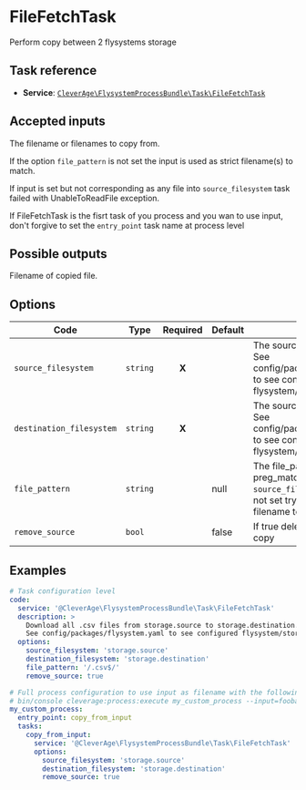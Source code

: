 FileFetchTask
========

Perform copy between 2 flysystems storage

Task reference
--------------

* **Service**: [`CleverAge\FlysystemProcessBundle\Task\FileFetchTask`](../src/Task/RemoveFileTask.php)

Accepted inputs
---------------

The filename or filenames to copy from.

If the option `file_pattern` is not set the input is used as strict filename(s) to match.

If input is set but not corresponding as any file into `source_filesystem` task failed with UnableToReadFile exception.

If FileFetchTask is the fisrt task of you process and you wan to use input, don't forgive to set the `entry_point` task name at process level

Possible outputs
----------------

Filename of copied file.

Options
-------

| Code | Type |      Required      | Default | Description                                                                                                                                   |
| ---- |------|:------------------:|-|-----------------------------------------------------------------------------------------------------------------------------------------------|
| `source_filesystem` | `string` |**X**|| The source flysystem/storage.<br/>See config/packages/flysystem.yaml to see configured flysystem/storages.                                        |
| `destination_filesystem` | `string` |**X**|| The source flysystem/storage.<br/>See config/packages/flysystem.yaml to see configured flysystem/storages.                                                                                                               |
| `file_pattern` | `string` || null | The file_parttern used in preg_match to match into `source_filesystem` list of files. If not set try to use input as strict filename to match |
| `remove_source`|`bool`|| false | If true delete source file after copy                                                                                                         |


Examples
--------

```yaml
# Task configuration level
code:
  service: '@CleverAge\FlysystemProcessBundle\Task\FileFetchTask'
  description: >
    Download all .csv files from storage.source to storage.destination.
    See config/packages/flysystem.yaml to see configured flysystem/storages.
  options:
    source_filesystem: 'storage.source'
    destination_filesystem: 'storage.destination'
    file_pattern: '/.csv$/'
    remove_source: true
```

```yaml
# Full process configuration to use input as filename with the following call
# bin/console cleverage:process:execute my_custom_process --input=foobar.csv -vv
my_custom_process:
  entry_point: copy_from_input
  tasks:
    copy_from_input:
      service: '@CleverAge\FlysystemProcessBundle\Task\FileFetchTask'
      options:
        source_filesystem: 'storage.source'
        destination_filesystem: 'storage.destination'
        remove_source: true
```
